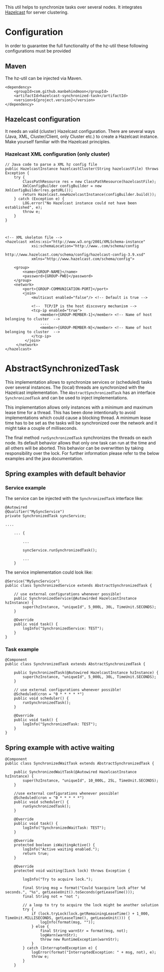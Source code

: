 This util helps to synchronize tasks over several nodes. It integrates [Hazelcast](https://hazelcast.com) for server clustering.

# Configuration

In order to guarantee the full functionality of the hz-util these following configurations must be provided
 
## Maven 
The hz-util can be injected via Maven.

    <dependency>
        <groupId>com.github.manbehindmoon</groupId>
        <artifactId>hazelcast-synchronized-task</artifactId>
        <version>${project.version}</version>
    </dependency>
    


## Hazelcast configuration
It needs an valid (cluster) Hazelcast configuration. There are several ways (Java, XML, Cluster/Client, only Cluster etc.) to create a Hazelcast instance. Make yourself familiar with the Hazelcast principles.

### Hazelcast XML configuration (only cluster)

    
    // Java code to parse a XML hz config file
    public HazelcastInstance hazelcastCluster(String hazelcastFile) throws Exception {
        try {
            ClassPathResource res = new ClassPathResource(hazelcastFile);
            XmlConfigBuilder configBuilder = new XmlConfigBuilder(res.getURL());
            return Hazelcast.newHazelcastInstance(configBuilder.build());
        } catch (Exception e) {
            LOG.error("No Hazelcast instance could not have been established", e);
            throw e;
        }
    }



    <!-- XML skeleton file -->
    <hazelcast xmlns:xsi="http://www.w3.org/2001/XMLSchema-instance" 
                xsi:schemaLocation="http://www..com/schema/config 
                                    http://www.hazelcast.com/schema/config/hazelcast-config-3.9.xsd" 
                xmlns="http://www.hazelcast.com/schema/config"> 
     
        <group>
            <name>{GROUP-NAME}</name>
            <password>{GROUP-PWD}</password>
        </group>
        <network> 
            <port>{GROUP-COMMUNICATION-PORT}</port>
            <join>
                <multicast enabled="false"/> <!-- Default is true -->
                    
                <!--  TCP/IP is the host discovery mechanism -->
                <tcp-ip enabled="true">
                    <member>{GROUP-MEMBER-1}</member> <!-- Name of host belonging to cluster  -->
                    ....
                    <member>{GROUP-MEMBER-N}</member> <!-- Name of host belonging to cluster  -->
                </tcp-ip>
             </join> 
         </network> 
    </hazelcast> 





# AbstractSynchronizedTask

This implementation allows to synchronize services or (scheduled) tasks over several instances. The (local) threads are synchronized with the Hazelcast implementation. The `AbstractSynchronizedTask` has an interface `SynchronizedTask` and can be used to inject implementations. 

This implementation allows only instances with a minimum and maximum lease time for a thread. This has been done intentionally to avoid implementations which could cause a blocking thread. A minimum lease time has to be set as the tasks will be synchronized over the network and it might take a couple of milliseconds.

The final method `runSynchronizedTask` synchronizes the threads on each node. Its default behavior allows that only one task can run at the time and all others will be aborted. This behavior can be overwritten by taking responsibility over the lock. For further information please refer to the below examples and the java documentation.


## Spring examples with default behavior


### Service example

The service can be injected with the `SynchronizedTask` interface like:

    @Autowired
    @Qualifier("MySyncService")
    private SynchronizedTask syncService;
    
    ....
    
    	... {
    
			...
      
			syncService.runSynchronizedTask();
      
			...
    	}
    

The service implementation could look like:


    @Service("MySyncService")
    public class SynchronizedService extends AbstractSynchronizedTask {
    
        // use external configurations whenever possible!
        public SynchronizedService(@Autowirded HazelcastInstance hzInstance) {
            super(hzInstance, "uniqueId", 5_000L, 30L, TimeUnit.SECONDS);
        }
    
        @Override
        public void task() {
            logInfo("SynchronizedService: TEST");
        }
    }


### Task example

    @Component
    public class SynchronizedTask extends AbstractSynchronizedTask {
    
        public SynchronizedTask(@Autowired HazelcastInstance hzInstance) {
            super(hzInstance, "uniqueId", 5_000L, 30L, TimeUnit.SECONDS);
        }
        
        // use external configurations whenever possible!
        @Scheduled(cron = "0 * * * * *")
        public void scheduler() {
            runSynchronizedTask();
        }
    
        @Override
        public void task() {
            logInfo("SynchronizedTask: TEST");
        }
    }


## Spring example with active waiting

	@Component
	public class SynchronizedWaitTask extends AbstractSynchronizedTask {
    
		public SynchronizedWaitTask(@Autowired HazelcastInstance hzInstance) {
		    super(hzInstance, "uniqueId", 10_000L, 25L, TimeUnit.SECONDS);
		}
		
		//use external configurations whenever possible!
		@Scheduled(cron = "0 * * * * *")
		public void scheduler() {
		    runSynchronizedTask();
		}
		
		@Override
		public void task() {
		    logInfo("SynchronizedWaitTask: TEST");
		}
		
		@Override
		protected boolean isWaitingActive() {
			logInfo("Active waiting enabled.");
			return true;
		}
		
		@Override
		protected void waiting(ILock lock) throws Exception {
		
			logInfo("Try to acquire lock.");
		
			final String msg = format("Could %sacquire lock after %d seconds.", "%s", getLeaseUnit().toSeconds(getLeaseTime()));
			final String not = "not ";
			
			// a loop to try to acquire the lock might be another solution
			try {
				if (lock.tryLock(lock.getRemainingLeaseTime() + 1_000, TimeUnit.MILLISECONDS, getLeaseTime(), getLeaseUnit())) {
					logInfo(format(msg, ""));
				} else {
					final String warnStr = format(msg, not);
					logWarn(warnStr);
					throw new RuntimeException(warnStr);
				}
			} catch (InterruptedException e) {
				logError(format("InterruptedException: " + msg, not), e);
				throw e;
			}
		}

